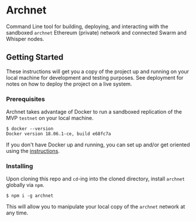 # Archnet
Command Line tool for building, deploying, and interacting with the sandboxed 
`archnet` Ethereum (private) network and connected Swarm and Whisper nodes.

## Getting Started
These instructions will get you a copy of the project up and running on your 
local machine for development and testing purposes. See deployment for notes 
on how to deploy the project on a live system.

### Prerequisites
Archnet takes advantage of Docker to run a sandboxed replication of the MVP
`testnet` on your local machine.
```
$ docker --version
Docker version 18.06.1-ce, build e68fc7a
```

If you don't have Docker up and running, you can set up and/or get oriented 
using the [instructions](https://docs.docker.com/v17.09/get-started/).

### Installing
Upon cloning this repo and `cd`-ing into the cloned directory, install `archnet`
globally via `npm`.
```
$ npm i -g archnet
```

This will allow you to manipulate your local copy of the `archnet` network at
any time.

